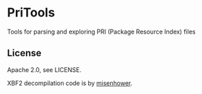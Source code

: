 # PriTools
Tools for parsing and exploring PRI (Package Resource Index) files

License
-------
Apache 2.0, see LICENSE.

XBF2 decompilation code is by [misenhower](https://github.com/misenhower/XbfAnalyzer).